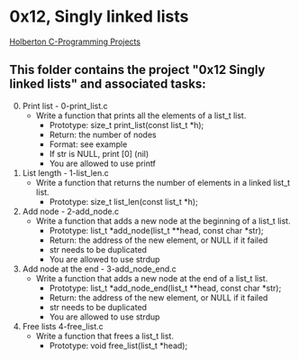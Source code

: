 # 0x12, Singly linked lists

[Holberton C-Programming Projects](https://github.com/Jilroge7/holbertonschool-low_level_programming.git)

## This folder contains the project "0x12 Singly linked lists" and associated tasks:
0. Print list - 0-print_list.c
	* Write a function that prints all the elements of a list_t list.
		* Prototype: size_t print_list(const list_t *h);
		* Return: the number of nodes
		* Format: see example
		* If str is NULL, print [0] (nil)
		* You are allowed to use printf
1. List length - 1-list_len.c
	* Write a function that returns the number of elements in a linked list_t list.
		* Prototype: size_t list_len(const list_t *h);
2. Add node - 2-add_node.c
	* Write a function that adds a new node at the beginning of a list_t list.
		* Prototype: list_t *add_node(list_t **head, const char *str);
		* Return: the address of the new element, or NULL if it failed
		* str needs to be duplicated
		* You are allowed to use strdup
3. Add node at the end - 3-add_node_end.c
	* Write a function that adds a new node at the end of a list_t list.
		* Prototype: list_t *add_node_end(list_t **head, const char *str);
		* Return: the address of the new element, or NULL if it failed
		* str needs to be duplicated
		* You are allowed to use strdup
4. Free lists 4-free_list.c
	* Write a function that frees a list_t list.
		* Prototype: void free_list(list_t *head);
